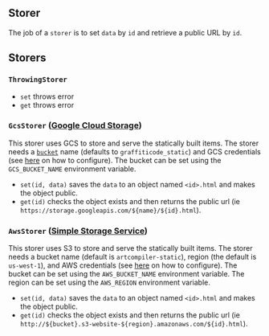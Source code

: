 Storer
---
The job of a `storer` is to set `data` by `id` and retrieve a public URL by `id`.

## Storers
### `ThrowingStorer`
- `set` throws error
- `get` throws error

### `GcsStorer` ([Google Cloud Storage](https://cloud.google.com/storage))
This storer uses GCS to store and serve the statically built items. The storer needs a [`bucket`](https://cloud.google.com/storage/docs/key-terms#buckets) name (defaults to `graffiticode_static`) and GCS credentials (see [here](https://cloud.google.com/docs/authentication) on how to configure). The bucket can be set using the `GCS_BUCKET_NAME` environment variable.
- `set(id, data)` saves the `data` to an object named `<id>.html` and makes the object public.
- `get(id)` checks the object exists and then returns the public url (ie `https://storage.googleapis.com/${name}/${id}.html`).

### `AwsStorer` ([Simple Storage Service](https://aws.amazon.com/s3))
This storer uses S3 to store and serve the statically built items. The storer needs a bucket name (default is `artcompiler-static`), region (the default is `us-west-1`), and AWS credentials (see [here](https://docs.aws.amazon.com/sdk-for-javascript/v2/developer-guide/setting-credentials-node.html) on how to configure). The bucket can be set using the `AWS_BUCKET_NAME` environment variable. The region can be set using the `AWS_REGION` environment variable.
- `set(id, data)` saves the `data` to an object named `<id>.html` and makes the object public.
- `get(id)` checks the object exists and then returns the public url (ie `http://${bucket}.s3-website-${region}.amazonaws.com/${id}.html`).
